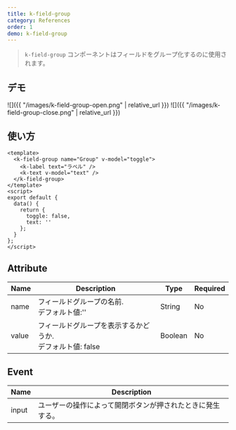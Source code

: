```yaml
---
title: k-field-group
category: References
order: 1
demo: k-field-group
---
```


> `k-field-group` コンポーネントはフィールドをグループ化するのに使用されます。

## デモ

![]({{ "/images/k-field-group-open.png" | relative_url }})
![]({{ "/images/k-field-group-close.png" | relative_url }})

## 使い方

```vue
<template>
  <k-field-group name="Group" v-model="toggle">
    <k-label text="ラベル" />
    <k-text v-model="text" />
  </k-field-group>
</template>
<script>
export default {
  data() {
    return {
      toggle: false,
      text: ''
    };
  }
};
</script>
```

## Attribute

| Name  | Description                                                  | Type    | Required |
| ----- | ------------------------------------------------------------ | ------- | -------- |
| name  | フィールドグループの名前.<br>デフォルト値:''                 | String  | No       |
| value | フィールドグループを表示するかどうか.<br>デフォルト値: false | Boolean | No       |

## Event

| Name  | Description                                                |
| ----- | ---------------------------------------------------------- |
| input | ユーザーの操作によって開閉ボタンが押されたときに発生する。 |
